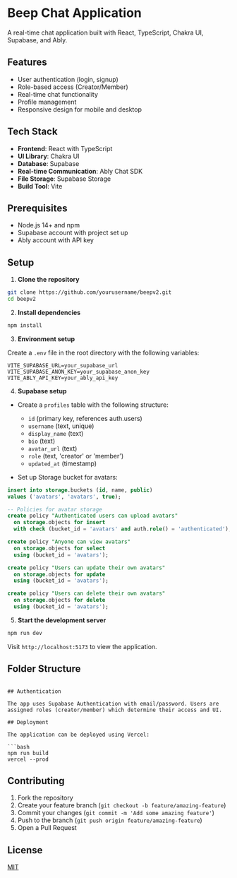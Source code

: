 # Beep Chat Application

A real-time chat application built with React, TypeScript, Chakra UI, Supabase, and Ably.

## Features

- User authentication (login, signup)
- Role-based access (Creator/Member)
- Real-time chat functionality
- Profile management
- Responsive design for mobile and desktop

## Tech Stack

- **Frontend**: React with TypeScript
- **UI Library**: Chakra UI
- **Database**: Supabase
- **Real-time Communication**: Ably Chat SDK
- **File Storage**: Supabase Storage
- **Build Tool**: Vite

## Prerequisites

- Node.js 14+ and npm
- Supabase account with project set up
- Ably account with API key

## Setup

1. **Clone the repository**

```bash
git clone https://github.com/yourusername/beepv2.git
cd beepv2
```

2. **Install dependencies**

```bash
npm install
```

3. **Environment setup**

Create a `.env` file in the root directory with the following variables:

```env
VITE_SUPABASE_URL=your_supabase_url
VITE_SUPABASE_ANON_KEY=your_supabase_anon_key
VITE_ABLY_API_KEY=your_ably_api_key
```

4. **Supabase setup**

- Create a `profiles` table with the following structure:
  - `id` (primary key, references auth.users)
  - `username` (text, unique)
  - `display_name` (text)
  - `bio` (text)
  - `avatar_url` (text)
  - `role` (text, 'creator' or 'member')
  - `updated_at` (timestamp)

- Set up Storage bucket for avatars:
```sql
insert into storage.buckets (id, name, public) 
values ('avatars', 'avatars', true);

-- Policies for avatar storage
create policy "Authenticated users can upload avatars"
  on storage.objects for insert
  with check (bucket_id = 'avatars' and auth.role() = 'authenticated');

create policy "Anyone can view avatars"
  on storage.objects for select
  using (bucket_id = 'avatars');

create policy "Users can update their own avatars"
  on storage.objects for update
  using (bucket_id = 'avatars');

create policy "Users can delete their own avatars"
  on storage.objects for delete
  using (bucket_id = 'avatars');
```

5. **Start the development server**

```bash
npm run dev
```

Visit `http://localhost:5173` to view the application.

## Folder Structure

```

## Authentication

The app uses Supabase Authentication with email/password. Users are assigned roles (creator/member) which determine their access and UI.

## Deployment

The application can be deployed using Vercel:

```bash
npm run build
vercel --prod
```

## Contributing

1. Fork the repository
2. Create your feature branch (`git checkout -b feature/amazing-feature`)
3. Commit your changes (`git commit -m 'Add some amazing feature'`)
4. Push to the branch (`git push origin feature/amazing-feature`)
5. Open a Pull Request

## License

[MIT](https://choosealicense.com/licenses/mit/)